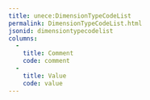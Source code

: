 ```yaml
---
title: unece:DimensionTypeCodeList
permalink: DimensionTypeCodeList.html
jsonid: dimensiontypecodelist
columns:
  - 
    title: Comment
    code: comment
  - 
    title: Value
    code: value
---
```

